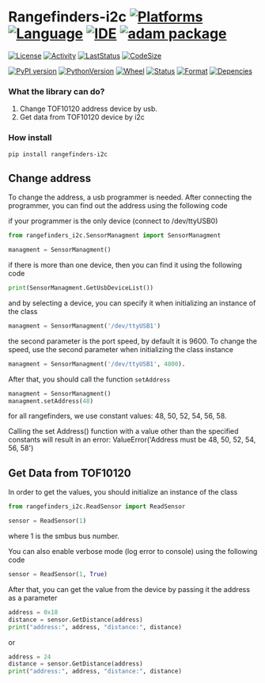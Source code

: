 # Rangefinders-i2c [![Platforms](https://img.shields.io/badge/Raspberry%20Pi-A22846?style=for-the-badge&logo=Raspberry%20Pi&logoColor=white)](https://img.shields.io/badge/Raspberry%20Pi-A22846?style=for-the-badge&logo=Raspberry%20Pi&logoColor=white) [![Language](https://img.shields.io/badge/Python-3776AB?style=for-the-badge&logo=python&logoColor=white)](https://img.shields.io/badge/Python-3776AB?style=for-the-badge&logo=python&logoColor=white) [![IDE](https://img.shields.io/badge/PyCharm-000000.svg?&style=for-the-badge&logo=PyCharm&logoColor=white)](https://img.shields.io/badge/PyCharm-000000.svg?&style=for-the-badge&logo=PyCharm&logoColor=white) [![adam package](https://img.shields.io/badge/adam_package-red?style=for-the-badge&logo=python&logoColor=white)](https://github.com/Adam-Software)

[![License](https://img.shields.io/github/license/Adam-Software/Rangefinders-i2c)](https://img.shields.io/github/license/Adam-Software/Rangefinders-i2c)
[![Activity](https://img.shields.io/github/commit-activity/m/Adam-Software/Rangefinders-i2c)](https://img.shields.io/github/commit-activity/m/Adam-Software/Rangefinders-i2c)
[![LastStatus](https://img.shields.io/github/last-commit/Adam-Software/Rangefinders-i2c)](https://img.shields.io/github/last-commit/Adam-Software/Rangefinders-i2c)
[![CodeSize](https://img.shields.io/github/languages/code-size/Adam-Software/Rangefinders-i2c)](https://img.shields.io/github/languages/code-size/Adam-Software/Rangefinders-i2c)

[![PyPI version](https://badge.fury.io/py/rangefinders-i2c.svg)](https://badge.fury.io/py/rangefinders-i2c)
[![PythonVersion](https://img.shields.io/pypi/pyversions/rangefinders-i2c)](https://img.shields.io/pypi/pyversions/rangefinders-i2c)
[![Wheel](https://img.shields.io/pypi/wheel/rangefinders-i2c)](https://img.shields.io/pypi/wheel/rangefinders-i2c)
[![Status](https://img.shields.io/pypi/status/rangefinders-i2c)](https://img.shields.io/pypi/status/rangefinders-i2c)
[![Format](https://img.shields.io/pypi/format/rangefinders-i2c)](https://img.shields.io/pypi/format/rangefinders-i2c)
[![Depencies](https://img.shields.io/librariesio/github/Adam-Software/Rangefinders-i2c)](https://img.shields.io/librariesio/github/Adam-Software/Rangefinders-i2c)



### What the library can do?
1. Change TOF10120 address device by usb. 
2. Get data from TOF10120 device by i2c

### How install
```commandline
pip install rangefinders-i2c
```

## Change address

To change the address, a usb programmer is needed.
After connecting the programmer, you can find out the address using the following code


if your programmer is the only device (connect to /dev/ttyUSB0)
```python
from rangefinders_i2c.SensorManagment import SensorManagment

managment = SensorManagment()
```
if there is more than one device, then you can find it using the following code
```python
print(SensorManagment.GetUsbDeviceList())
```
and by selecting a device, you can specify it when initializing an instance of the class
```python
managment = SensorManagment('/dev/ttyUSB1')
```
the second parameter is the port speed, by default it is 9600. To change the speed, use the second parameter when initializing the class instance
```python
managment = SensorManagment('/dev/ttyUSB1', 4800).
```
After that, you should call the function `setAddress`
```python
managment = SensorManagment()
managment.setAddress(48)
```
for all rangefinders, we use constant values: 48, 50, 52, 54, 56, 58.

Calling the set Address() function with a value other than the specified constants will result in an error: ValueError('Address must be 48, 50, 52, 54, 56, 58')

## Get Data from TOF10120

In order to get the values, you should initialize an instance of the class

```python
from rangefinders_i2c.ReadSensor import ReadSensor

sensor = ReadSensor(1)
```
where 1 is the smbus bus number.

You can also enable verbose mode (log error to console) using the following code
```python
sensor = ReadSensor(1, True)
```

After that, you can get the value from the device by passing it the address as a parameter

```python
address = 0x18
distance = sensor.GetDistance(address)
print("address:", address, "distance:", distance)
```

or

```python
address = 24
distance = sensor.GetDistance(address)
print("address:", address, "distance:", distance)
```





